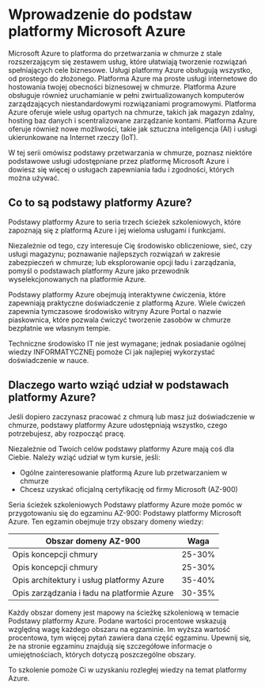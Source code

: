 

# Wprowadzenie do podstaw platformy Microsoft Azure

Microsoft Azure to platforma do przetwarzania w chmurze z stale rozszerzającym się zestawem usług, które ułatwiają tworzenie rozwiązań spełniających cele biznesowe. Usługi platformy Azure obsługują wszystko, od prostego do złożonego. Platforma Azure ma proste usługi internetowe do hostowania twojej obecności biznesowej w chmurze. Platforma Azure obsługuje również uruchamianie w pełni zwirtualizowanych komputerów zarządzających niestandardowymi rozwiązaniami programowymi. Platforma Azure oferuje wiele usług opartych na chmurze, takich jak magazyn zdalny, hosting baz danych i scentralizowane zarządzanie kontami. Platforma Azure oferuje również nowe możliwości, takie jak sztuczna inteligencja (AI) i usługi ukierunkowane na Internet rzeczy (IoT).

W tej serii omówisz podstawy przetwarzania w chmurze, poznasz niektóre podstawowe usługi udostępniane przez platformę Microsoft Azure i dowiesz się więcej o usługach zapewniania ładu i zgodności, których można używać.

## Co to są podstawy platformy Azure?

Podstawy platformy Azure to seria trzech ścieżek szkoleniowych, które zapoznają się z platformą Azure i jej wieloma usługami i funkcjami.

Niezależnie od tego, czy interesuje Cię środowisko obliczeniowe, sieć, czy usługi magazynu; poznawanie najlepszych rozwiązań w zakresie zabezpieczeń w chmurze; lub eksplorowanie opcji ładu i zarządzania, pomyśl o podstawach platformy Azure jako przewodnik wyselekcjonowanych na platformie Azure.

Podstawy platformy Azure obejmują interaktywne ćwiczenia, które zapewniają praktyczne doświadczenie z platformą Azure. Wiele ćwiczeń zapewnia tymczasowe środowisko witryny Azure Portal o nazwie piaskownica, które pozwala ćwiczyć tworzenie zasobów w chmurze bezpłatnie we własnym tempie.

Techniczne środowisko IT nie jest wymagane; jednak posiadanie ogólnej wiedzy INFORMATYCZNEj pomoże Ci jak najlepiej wykorzystać doświadczenie w nauce.

## Dlaczego warto wziąć udział w podstawach platformy Azure?

Jeśli dopiero zaczynasz pracować z chmurą lub masz już doświadczenie w chmurze, podstawy platformy Azure udostępniają wszystko, czego potrzebujesz, aby rozpocząć pracę.

Niezależnie od Twoich celów podstawy platformy Azure mają coś dla Ciebie. Należy wziąć udział w tym kursie, jeśli:

- Ogólne zainteresowanie platformą Azure lub przetwarzaniem w chmurze
- Chcesz uzyskać oficjalną certyfikację od firmy Microsoft (AZ-900)

Seria ścieżek szkoleniowych Podstawy platformy Azure może pomóc w przygotowaniu się do egzaminu AZ-900: Podstawy platformy Microsoft Azure. Ten egzamin obejmuje trzy obszary domeny wiedzy:


| Obszar domeny AZ-900  |  Waga |
|---|---|
Opis koncepcji chmury | 25-30% 
Opis koncepcji chmury	| 25-30% 
Opis architektury i usług platformy Azure	| 35-40%
Opis zarządzania i ładu na platformie Azure	| 30-35%

Każdy obszar domeny jest mapowy na ścieżkę szkoleniową w temacie Podstawy platformy Azure. Podane wartości procentowe wskazują względną wagę każdego obszaru na egzaminie. Im wyższa wartość procentowa, tym więcej pytań zawiera dana część egzaminu. Upewnij się, że na stronie egzaminu znajdują się szczegółowe informacje o umiejętnościach, których dotyczą poszczególne obszary.

To szkolenie pomoże Ci w uzyskaniu rozległej wiedzy na temat platformy Azure.
